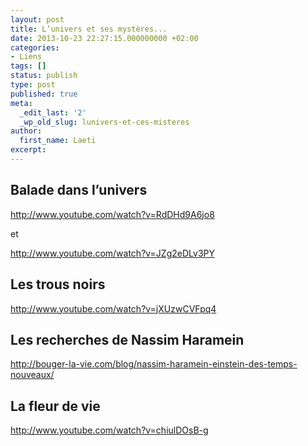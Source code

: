 ```yaml
---
layout: post
title: L’univers et ses mystères...
date: 2013-10-23 22:27:15.000000000 +02:00
categories:
- Liens
tags: []
status: publish
type: post
published: true
meta:
  _edit_last: '2'
  _wp_old_slug: lunivers-et-ces-misteres
author:
  first_name: Laeti
excerpt:
---
```

<h2>Balade dans l’univers</h2>
<p><a href="http://www.youtube.com/watch?v=RdDHd9A6jo8">http://www.youtube.com/watch?v=RdDHd9A6jo8</a></p>
<p>et</p>
<p><a href="http://www.youtube.com/watch?v=JZg2eDLv3PY">http://www.youtube.com/watch?v=JZg2eDLv3PY</a></p>
<h2>Les trous noirs</h2>
<p><a href="http://www.youtube.com/watch?v=jXUzwCVFpq4" target="_blank">http://www.youtube.com/watch?v=jXUzwCVFpq4</a></p>
<h2>Les recherches de Nassim Haramein</h2>
<p><a href="http://bouger-la-vie.com/blog/nassim-haramein-einstein-des-temps-nouveaux/">http://bouger-la-vie.com/blog/nassim-haramein-einstein-des-temps-nouveaux/</a></p>
<h2>La fleur de vie</h2>
<p><a href="http://www.youtube.com/watch?v=chiulDOsB-g">http://www.youtube.com/watch?v=chiulDOsB-g</a></p>
<p>&nbsp;</p>
